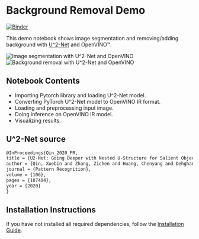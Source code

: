 # Background Removal Demo

[![Binder](https://mybinder.org/badge_logo.svg)](https://mybinder.org/v2/gh/openvinotoolkit/openvino_notebooks/HEAD?filepath=notebooks%2F205-vision-background-removal%2F205-vision-background-removal.ipynb)

This demo notebook shows image segmentation and removing/adding background with [U^2-Net](https://github.com/xuebinqin/U-2-Net) and OpenVINO™.

![Image segmentation with U^2-Net and OpenVINO](https://user-images.githubusercontent.com/77325899/116818525-1ca00980-ab6c-11eb-83b4-d42fa7d6d94a.png)
![Background removal with U^2-Net and OpenVINO](https://user-images.githubusercontent.com/77325899/116818585-74d70b80-ab6c-11eb-9bad-1ddf1b5ea5fe.png)

## Notebook Contents

* Importing Pytorch library and loading U^2-Net model.
* Converting PyTorch U^2-Net model to OpenVINO IR format.
* Loading and preprocessing input image.
* Doing inference on OpenVINO IR model.
* Visualizing results.

## U^2-Net source

``` markdown
@InProceedings{Qin_2020_PR,
title = {U2-Net: Going Deeper with Nested U-Structure for Salient Object Detection},
author = {Qin, Xuebin and Zhang, Zichen and Huang, Chenyang and Dehghan, Masood and Zaiane, Osmar and Jagersand, Martin},
journal = {Pattern Recognition},
volume = {106},
pages = {107404},
year = {2020}
}
```

## Installation Instructions

If you have not installed all required dependencies, follow the [Installation Guide](https://github.com/openvinotoolkit/openvino_notebooks/blob/main/README.md).
